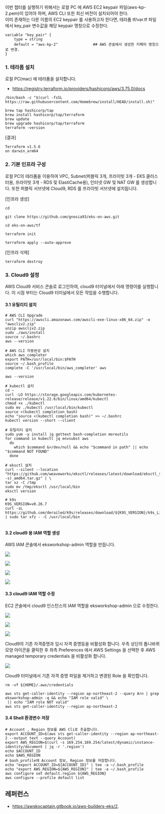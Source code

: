 이번 챕터를 실행하기 위해서는 로컬 PC 에 AWS EC2 keypair 파일(aws-kp-2.pem)이 있어야 하며, AWS CLI 또한 최신 버전이 설치되어야 한다.   
이미 존재하는 다른 이름의 EC2 keypair 를 사용하고자 한다면, 테라폼 tf/var.tf 파일에서 key_pair 변수값을 해당 keypair 명칭으로 수정한다. 
```
variable "key_pair" {
    type = string
    default = "aws-kp-2"                ## AWS 콘솔에서 생성한 키페어 명칭으로 변경.
}
```


### 1. 테라폼 설치 ###

로컬 PC(mac) 에 테라폼을 설치합니다. 
* https://registry.terraform.io/providers/hashicorp/aws/3.75.0/docs 
```
/bin/bash -c "$(curl -fsSL https://raw.githubusercontent.com/Homebrew/install/HEAD/install.sh)"

brew tap hashicorp/tap
brew install hashicorp/tap/terraform
brew update
brew upgrade hashicorp/tap/terraform
terraform -version
```
[결과]
```
Terraform v1.5.6
on darwin_arm64
```

### 2. 기본 인프라 구성 ###

로컬 PC의 테라폼을 이용하여 VPC, Subnet(퍼블릭 3개, 프라이빗 3개 - EKS 클러스터용, 프라이빗 3개 - RDS 및 ElastiCache용), 인터넷 GW 및 NAT GW 를 생성합니다. 또한 퍼블릭 서브넷에 Cloud9, RDS 를 프라이빗 서브넷에 설치됩니다.  

[인프라 생성]
```
cd

git clone https://github.com/gnosia93/eks-on-aws.git

cd eks-on-aws/tf

terraform init

terraform apply --auto-approve
```

[인프라 삭제]
```
terraform destroy
```


### 3. Cloud9 설정 ###

AWS Cloud9 서비스 콘솔로 로그인하여, cloud9 터미널에서 아래 명령어를 실행합니다. 이 시점 부터는 Cloud9 터미널에서 모든 작업을 수행합니다.

#### 3.1 유틸리티 설치 ####
```
# AWS CLI Upgrade
curl "https://awscli.amazonaws.com/awscli-exe-linux-x86_64.zip" -o "awscliv2.zip"
unzip awscliv2.zip
sudo ./aws/install
source ~/.bashrc
aws --version

# AWS CLI 자동완성 설치 
which aws_completer
export PATH=/usr/local/bin:$PATH
source ~/.bash_profile
complete -C '/usr/local/bin/aws_completer' aws

aws --version

# kubectl 설치
cd ~
curl -LO https://storage.googleapis.com/kubernetes-release/release/v1.22.6/bin/linux/amd64/kubectl
chmod +x ./kubectl
sudo mv ./kubectl /usr/local/bin/kubectl
source <(kubectl completion bash)
echo "source <(kubectl completion bash)" >> ~/.bashrc
kubectl version --short --client

# 유틸리티 설치
sudo yum -y install jq gettext bash-completion moreutils
for command in kubectl jq envsubst aws
  do
    which $command &>/dev/null && echo "$command in path" || echo "$command NOT FOUND"
  done

# eksctl 설치
curl --silent --location "https://github.com/weaveworks/eksctl/releases/latest/download/eksctl_$(uname -s)_amd64.tar.gz" | \
tar xz -C /tmp
sudo mv /tmp/eksctl /usr/local/bin
eksctl version

# k9s
K9S_VERSION=v0.26.7
curl -sL https://github.com/derailed/k9s/releases/download/${K9S_VERSION}/k9s_Linux_x86_64.tar.gz | sudo tar xfz - -C /usr/local/bin 
  
```

#### 3.2 cloud9 용 IAM 역할 생성 ####

AWS IAM 콘솔에서 eksworkshop-admin 역할을 만듭니다. 

![](https://github.com/gnosia93/eks-on-aws/blob/main/images/cloud9-role-1.png)

![](https://github.com/gnosia93/eks-on-aws/blob/main/images/cloud9-role-2.png)

![](https://github.com/gnosia93/eks-on-aws/blob/main/images/cloud9-role-3.png)

![](https://github.com/gnosia93/eks-on-aws/blob/main/images/cloud9-role-4.png)




#### 3.3 cloud9 IAM 역할 수정 ####

EC2 콘솔에서 cloud9 인스턴스의 IAM 역할을 eksworkshop-admin 으로 수정한다. 

![](https://github.com/gnosia93/eks-on-aws/blob/main/images/cloud9-role-apply-1.png)

![](https://github.com/gnosia93/eks-on-aws/blob/main/images/cloud9-role-apply-2.png)

![](https://github.com/gnosia93/eks-on-aws/blob/main/images/cloud9-role-apply-3.png)

Cloud9의 기존 자격증명과 임시 자격 증명등을 비활성화 합니다. 우측 상단의 톱니바뀌 모양 아이콘을 클릭한 후 좌측 Preferences 에서 AWS Settings 을 선택한 후 AWS managed temporary credentials 을 비활성화 합니다. 

![](https://github.com/gnosia93/eks-on-aws/blob/main/images/cloud9-role-apply-4.png)

Cloud9 터미널에서 기존 자격 증명 파일을 제거하고 변경된 Role 을 확인합니다. 
```
rm -vf ${HOME}/.aws/credentials

aws sts get-caller-identity --region ap-northeast-2 --query Arn | grep eksworkshop-admin -q && echo "IAM role valid" \
 || echo "IAM role NOT valid"
aws sts get-caller-identity --region ap-northeast-2
```

#### 3.4 Shell 환경변수 저장 ####

```
# Account , Region 정보를 AWS Cli로 추출합니다.
export ACCOUNT_ID=$(aws sts get-caller-identity --region ap-northeast-2 --output text --query Account)
export AWS_REGION=$(curl -s 169.254.169.254/latest/dynamic/instance-identity/document | jq -r '.region')
echo $ACCOUNT_ID
echo $AWS_REGION
# bash_profile에 Account 정보, Region 정보를 저장합니다.
echo "export ACCOUNT_ID=${ACCOUNT_ID}" | tee -a ~/.bash_profile
echo "export AWS_REGION=${AWS_REGION}" | tee -a ~/.bash_profile
aws configure set default.region ${AWS_REGION}
aws configure --profile default list
```

## 레퍼런스 ##

* https://awskocaptain.gitbook.io/aws-builders-eks/2.
